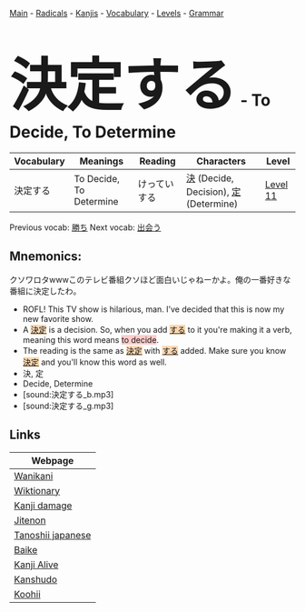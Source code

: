 <style> bigfont {font-size: 100px}</style>
[Main](../README.md) -
[Radicals](../radicals.md) -
[Kanjis](../kanjis.md) -
[Vocabulary](../vocabulary.md) -
[Levels](../levels.md) -
[Grammar](../grammar.md)
# <bigfont> 決定する</bigfont> - To Decide, To Determine 

| Vocabulary | Meanings | Reading | Characters | Level |
| --- | --- | --- | --- | --- |
| 決定する | To Decide, To Determine | けっていする |  [決](../kanjis/決.md) (Decide, Decision), [定](../kanjis/定.md) (Determine) | [Level 11](../levels/wk_level11.md) |

Previous vocab: [勝ち](勝ち.md) Next vocab: [出会う](出会う.md) 

## Mnemonics:
クソワロタwwwこのテレビ番組クソほど面白いじゃねーかよ。俺の一番好きな番組に決定したわ。
* ROFL! This TV show is hilarious, man. I’ve decided that this is now my new favorite show.
* A <span style="background-color:#fed8b1"> [決定](https://jisho.org/search/決定)</span> is a decision. So, when you add <span style="background-color:#fed8b1"> [する](https://jisho.org/search/する)</span> to it you're making it a verb, meaning this word means <span style="background-color:#ffcccb"> to decide</span>.
* The reading is the same as <span style="background-color:#fed8b1"> [決定](https://jisho.org/search/決定)</span> with <span style="background-color:#fed8b1"> [する](https://jisho.org/search/する)</span> added. Make sure you know <span style="background-color:#fed8b1"> [決定](https://jisho.org/search/決定)</span> and you'll know this word as well.
* 決, 定
* Decide, Determine
* [sound:決定する_b.mp3]
* [sound:決定する_g.mp3]


## Links 

| Webpage |
| --- |
| [Wanikani          ](https://www.wanikani.com/kanji/決定する) |
| [Wiktionary        ](https://en.wiktionary.org/wiki/決定する) |
| [Kanji damage      ](http://www.kanjidamage.com/kanji/search?utf8=✓&q=決定する) |
| [Jitenon           ](https://jitenon.com/kanji/決定する) |
| [Tanoshii japanese ](https://www.tanoshiijapanese.com/dictionary/kanji.cfm?k=決定する) |
| [Baike             ](https://baike.baidu.com/item/決定する) |
| [Kanji Alive       ](https://app.kanjialive.com/決定する) |
| [Kanshudo          ](https://www.kanshudo.com/searchmn?q=決定する) |
| [Koohii            ](https://kanji.koohii.com/study/kanji/決定する) |
